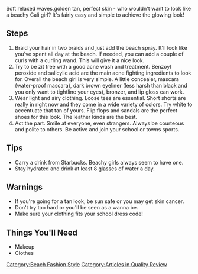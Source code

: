Soft relaxed waves,golden tan, perfect skin - who wouldn't want to look
like a beachy Cali girl? It's fairly easy and simple to achieve the
glowing look!

## Steps

1.  Braid your hair in two braids and just add the beach spray. It'll
    look like you've spent all day at the beach. If needed, you can add
    a couple of curls with a curling wand. This will give it a nice
    look.
2.  Try to be zit free with a good acne wash and treatment. Benzoyl
    peroxide and salicylic acid are the main acne fighting ingredients
    to look for. Overall the beach girl is very simple. A little
    concealer, mascara (water-proof mascara), dark brown eyeliner (less
    harsh than black and you only want to tightline your eyes), bronzer,
    and lip gloss can work.
3.  Wear light and airy clothing. Loose tees are essential. Short shorts
    are really in right now and they come in a wide variety of colors.
    Try white to accentuate that tan of yours. Flip flops and sandals
    are the perfect shoes for this look. The leather kinds are the best.
4.  Act the part. Smile at everyone, even strangers. Always be courteous
    and polite to others. Be active and join your school or towns
    sports.

## Tips

-   Carry a drink from Starbucks. Beachy girls always seem to have one.
-   Stay hydrated and drink at least 8 glasses of water a day.

## Warnings

-   If you're going for a tan look, be sun safe or you may get skin
    cancer.
-   Don't try too hard or you'll be seen as a wanna be.
-   Make sure your clothing fits your school dress code!

## Things You'll Need

-   Makeup
-   Clothes

[Category:Beach Fashion Style](Category:Beach_Fashion_Style "wikilink")
[Category:Articles in Quality
Review](Category:Articles_in_Quality_Review "wikilink")